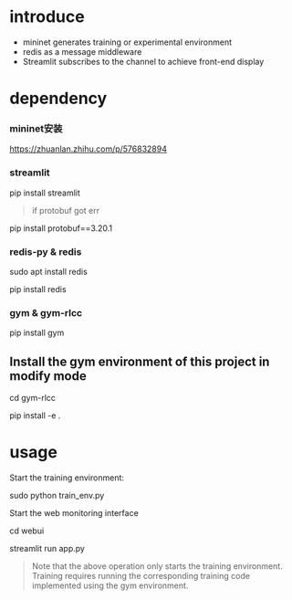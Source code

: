 # introduce

- mininet generates training or experimental environment
- redis as a message middleware
- Streamlit subscribes to the channel to achieve front-end display

# dependency

### mininet安装
https://zhuanlan.zhihu.com/p/576832894

### streamlit
pip install streamlit

> if protobuf got err
<!-- pip install --upgrade protobuf -->
pip install protobuf==3.20.1


### redis-py & redis
sudo apt install redis

pip install redis

### gym & gym-rlcc
pip install gym

## Install the gym environment of this project in modify mode
cd gym-rlcc

pip install -e .

# usage
Start the training environment:

sudo python train_env.py

Start the web monitoring interface

cd webui

streamlit run app.py


> Note that the above operation only starts the training environment. Training requires running the corresponding training code implemented using the gym environment.

